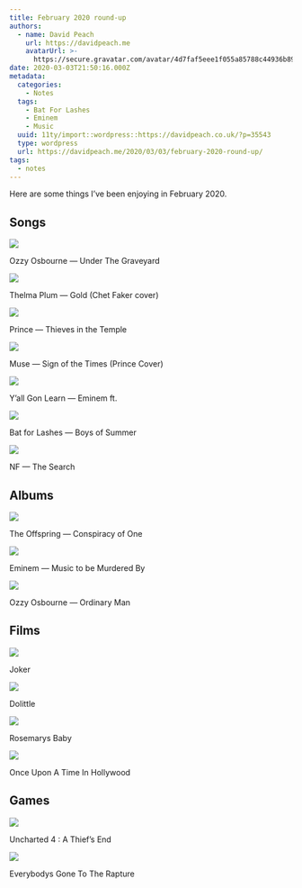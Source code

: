 ```yaml
---
title: February 2020 round-up
authors:
  - name: David Peach
    url: https://davidpeach.me
    avatarUrl: >-
      https://secure.gravatar.com/avatar/4d7faf5eee1f055a85788c44936b8995eaab6dfb004e7854ec747ccb272e91ee?s=96&d=mm&r=g
date: 2020-03-03T21:50:16.000Z
metadata:
  categories:
    - Notes
  tags:
    - Bat For Lashes
    - Eminem
    - Music
  uuid: 11ty/import::wordpress::https://davidpeach.co.uk/?p=35543
  type: wordpress
  url: https://davidpeach.me/2020/03/03/february-2020-round-up/
tags:
  - notes
---
```

Here are some things I’ve been enjoying in February 2020.

## Songs

[![](/assets/Ozzy-Osbourne-Under-The-Gravey-Tyg58F31Tm3m.jpg)](/assets/Ozzy-Osbourne-Under-The-Gravey-Tyg58F31Tm3m.jpg)

Ozzy Osbourne — Under The Graveyard

[![](/assets/Thelma-Plums-cover-of-Gold-300-UHH84ldKhoAb.jpg)](/assets/Thelma-Plums-cover-of-Gold-300-UHH84ldKhoAb.jpg)

Thelma Plum — Gold (Chet Faker cover)

[![](/assets/prince-thieves-in-the-temple-1-Kq3Jw2jFbBye.jpg)](/assets/prince-thieves-in-the-temple-1-Kq3Jw2jFbBye.jpg)

Prince — Thieves in the Temple

[![](/assets/Sign-of-the-Times-Prince-cover-c48fsm2qjoKu.jpg)](/assets/Sign-of-the-Times-Prince-cover-c48fsm2qjoKu.jpg)

Muse — Sign of the Times (Prince Cover)

[![](/assets/Yall-gon-learn-300x300-EUUnteI0mR7V.jpg)](/assets/Yall-gon-learn-300x300-EUUnteI0mR7V.jpg)

Y’all Gon Learn — Eminem ft.

[![](/assets/Bat-for-lashes-Boys-of-Summer--OqGPQ2LmFUqV.jpg)](/assets/Bat-for-lashes-Boys-of-Summer--OqGPQ2LmFUqV.jpg)

Bat for Lashes — Boys of Summer

[![](/assets/NF-The-Search-150x150-CckyvW5ViQYy.jpg)](/assets/NF-The-Search-150x150-CckyvW5ViQYy.jpg)

NF — The Search

## Albums

[![](/assets/The-Offspring-Conspiracy-of-On-MmiNalHshVVw.jpg)](/assets/The-Offspring-Conspiracy-of-On-MmiNalHshVVw.jpg)

The Offspring — Conspiracy of One

[![](/assets/Eminem-Music-to-be-murdered-by-MIYCQAA6yMJp.jpg)](/assets/Eminem-Music-to-be-murdered-by-MIYCQAA6yMJp.jpg)

Eminem — Music to be Murdered By

[![](/assets/Ozzy-Osbourne-Ordinary-Man-alb-lnaKmRzG2AwF.jpg)](/assets/Ozzy-Osbourne-Ordinary-Man-alb-lnaKmRzG2AwF.jpg)

Ozzy Osbourne — Ordinary Man

## Films

[![](/assets/Joker-film-poster-vR2miZ4ifgFI.jpg)](/assets/Joker-film-poster-vR2miZ4ifgFI.jpg)

Joker

[![](/assets/Dolittle-405x600-zlw0o4qoi6k4.jpg)](/assets/Dolittle-405x600-zlw0o4qoi6k4.jpg)

Dolittle

[![](/assets/Rosemarys-Baby-cover-426x600-Dqes7J8tARLI.jpg)](/assets/Rosemarys-Baby-cover-426x600-Dqes7J8tARLI.jpg)

Rosemarys Baby

[![](/assets/once-upon-a-time-in-hollywood--rNT5tqIzyWUT.jpg)](/assets/once-upon-a-time-in-hollywood--rNT5tqIzyWUT.jpg)

Once Upon A Time In Hollywood

## Games

[![](/assets/Uncharted-4-A-Thiefs-End-cover-cSPGqpSIec4Z.jpg)](/assets/Uncharted-4-A-Thiefs-End-cover-cSPGqpSIec4Z.jpg)

Uncharted 4 : A Thief’s End

[![](/assets/Everybodys-Gone-To-The-Rapture-0bFHyYnNAifI.jpg)](/assets/Everybodys-Gone-To-The-Rapture-0bFHyYnNAifI.jpg)

Everybodys Gone To The Rapture